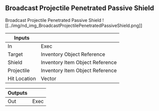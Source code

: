 ## Broadcast Projectile Penetrated Passive Shield
Broadcast Projectile Penetrated Passive Shield
![[../img/nd_img_BroadcastProjectilePenetratedPassiveShield.png]]

|Inputs||
|--|--|
| In | Exec |
| Target | Inventory Object Reference |
| Shield | Inventory Item Object Reference |
| Projectile | Inventory Item Object Reference |
| Hit Location | Vector |

|Outputs||
|--|--|
| Out | Exec |
